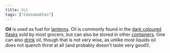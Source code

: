 ```yaml
---
title: Oil
tags: ["Consumables"]
---
```

**Oil** is used as fuel for [lanterns](lantern "wikilink"). Oil is
commonly found in the [dark coloured
flasks](dark_coloured_flask "wikilink") sold by most grocers, but can
also be stored in other [containers](container "wikilink"). One can also
[drink](drink "wikilink") oil, though that is not very wise, as unlike
most liquids oil does not quench thirst at all (and probably doesn't
taste very good!).
